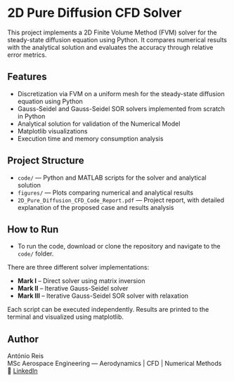 # 2D Pure Diffusion CFD Solver

This project implements a 2D Finite Volume Method (FVM) solver for the steady-state diffusion equation using Python.
It compares numerical results with the analytical solution and evaluates the accuracy through relative error metrics.

## Features

- Discretization via FVM on a uniform mesh for the steady-state diffusion equation using Python
- Gauss-Seidel and Gauss-Seidel SOR solvers implemented from scratch in Python
- Analytical solution for validation of the Numerical Model
- Matplotlib visualizations
- Execution time and memory consumption analysis

## Project Structure

- `code/` — Python and MATLAB scripts for the solver and analytical solution
- `figures/` — Plots comparing numerical and analytical results
- `2D_Pure_Diffusion_CFD_Code_Report.pdf` — Project report, with detailed explanation of the proposed case and results analysis

## How to Run

- To run the code, download or clone the repository and navigate to the `code/` folder.

There are three different solver implementations:

- **Mark I** – Direct solver using matrix inversion 
- **Mark II** – Iterative Gauss-Seidel solver 
- **Mark III** – Iterative Gauss-Seidel SOR solver with relaxation 

Each script can be executed independently. Results are printed to the terminal and visualized using matplotlib.

## Author

António Reis  
MSc Aerospace Engineering — Aerodynamics | CFD | Numerical Methods  
🔗 [LinkedIn](https://www.linkedin.com/in/antónio-reis-615471327)
